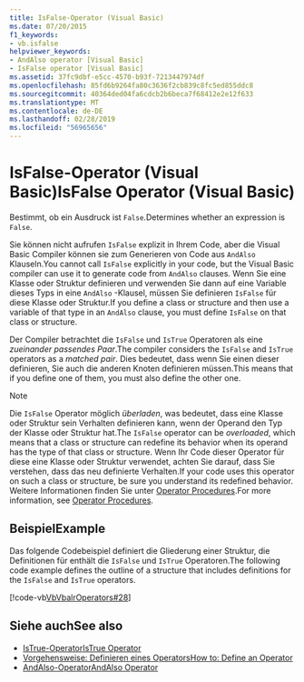 ```yaml
---
title: IsFalse-Operator (Visual Basic)
ms.date: 07/20/2015
f1_keywords:
- vb.isfalse
helpviewer_keywords:
- AndAlso operator [Visual Basic]
- IsFalse operator [Visual Basic]
ms.assetid: 37fc9dbf-e5cc-4570-b93f-7213447974df
ms.openlocfilehash: 85fd6b9264fa80c3636f2cb839c8fc5ed855ddc8
ms.sourcegitcommit: 40364ded04fa6cdcb2b6beca7f68412e2e12f633
ms.translationtype: MT
ms.contentlocale: de-DE
ms.lasthandoff: 02/28/2019
ms.locfileid: "56965656"
---
```

# <a name="isfalse-operator-visual-basic"></a><span data-ttu-id="4bc47-102">IsFalse-Operator (Visual Basic)</span><span class="sxs-lookup"><span data-stu-id="4bc47-102">IsFalse Operator (Visual Basic)</span></span>
<span data-ttu-id="4bc47-103">Bestimmt, ob ein Ausdruck ist `False`.</span><span class="sxs-lookup"><span data-stu-id="4bc47-103">Determines whether an expression is `False`.</span></span>  
  
 <span data-ttu-id="4bc47-104">Sie können nicht aufrufen `IsFalse` explizit in Ihrem Code, aber die Visual Basic Compiler können sie zum Generieren von Code aus `AndAlso` Klauseln.</span><span class="sxs-lookup"><span data-stu-id="4bc47-104">You cannot call `IsFalse` explicitly in your code, but the Visual Basic compiler can use it to generate code from `AndAlso` clauses.</span></span> <span data-ttu-id="4bc47-105">Wenn Sie eine Klasse oder Struktur definieren und verwenden Sie dann auf eine Variable dieses Typs in eine `AndAlso` -Klausel, müssen Sie definieren `IsFalse` für diese Klasse oder Struktur.</span><span class="sxs-lookup"><span data-stu-id="4bc47-105">If you define a class or structure and then use a variable of that type in an `AndAlso` clause, you must define `IsFalse` on that class or structure.</span></span>  
  
 <span data-ttu-id="4bc47-106">Der Compiler betrachtet die `IsFalse` und `IsTrue` Operatoren als eine *zueinander passendes Paar*.</span><span class="sxs-lookup"><span data-stu-id="4bc47-106">The compiler considers the `IsFalse` and `IsTrue` operators as a *matched pair*.</span></span> <span data-ttu-id="4bc47-107">Dies bedeutet, dass wenn Sie einen dieser definieren, Sie auch die anderen Knoten definieren müssen.</span><span class="sxs-lookup"><span data-stu-id="4bc47-107">This means that if you define one of them, you must also define the other one.</span></span>  
  
> [!NOTE]
>  <span data-ttu-id="4bc47-108">Die `IsFalse` Operator möglich *überladen*, was bedeutet, dass eine Klasse oder Struktur sein Verhalten definieren kann, wenn der Operand den Typ der Klasse oder Struktur hat.</span><span class="sxs-lookup"><span data-stu-id="4bc47-108">The `IsFalse` operator can be *overloaded*, which means that a class or structure can redefine its behavior when its operand has the type of that class or structure.</span></span> <span data-ttu-id="4bc47-109">Wenn Ihr Code dieser Operator für diese eine Klasse oder Struktur verwendet, achten Sie darauf, dass Sie verstehen, dass das neu definierte Verhalten.</span><span class="sxs-lookup"><span data-stu-id="4bc47-109">If your code uses this operator on such a class or structure, be sure you understand its redefined behavior.</span></span> <span data-ttu-id="4bc47-110">Weitere Informationen finden Sie unter [Operator Procedures](../../../visual-basic/programming-guide/language-features/procedures/operator-procedures.md).</span><span class="sxs-lookup"><span data-stu-id="4bc47-110">For more information, see [Operator Procedures](../../../visual-basic/programming-guide/language-features/procedures/operator-procedures.md).</span></span>  
  
## <a name="example"></a><span data-ttu-id="4bc47-111">Beispiel</span><span class="sxs-lookup"><span data-stu-id="4bc47-111">Example</span></span>  
 <span data-ttu-id="4bc47-112">Das folgende Codebeispiel definiert die Gliederung einer Struktur, die Definitionen für enthält die `IsFalse` und `IsTrue` Operatoren.</span><span class="sxs-lookup"><span data-stu-id="4bc47-112">The following code example defines the outline of a structure that includes definitions for the `IsFalse` and `IsTrue` operators.</span></span>  
  
 [!code-vb[VbVbalrOperators#28](~/samples/snippets/visualbasic/VS_Snippets_VBCSharp/VbVbalrOperators/VB/Class1.vb#28)]  
  
## <a name="see-also"></a><span data-ttu-id="4bc47-113">Siehe auch</span><span class="sxs-lookup"><span data-stu-id="4bc47-113">See also</span></span>
- [<span data-ttu-id="4bc47-114">IsTrue-Operator</span><span class="sxs-lookup"><span data-stu-id="4bc47-114">IsTrue Operator</span></span>](../../../visual-basic/language-reference/operators/istrue-operator.md)
- [<span data-ttu-id="4bc47-115">Vorgehensweise: Definieren eines Operators</span><span class="sxs-lookup"><span data-stu-id="4bc47-115">How to: Define an Operator</span></span>](../../../visual-basic/programming-guide/language-features/procedures/how-to-define-an-operator.md)
- [<span data-ttu-id="4bc47-116">AndAlso-Operator</span><span class="sxs-lookup"><span data-stu-id="4bc47-116">AndAlso Operator</span></span>](../../../visual-basic/language-reference/operators/andalso-operator.md)
